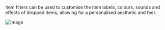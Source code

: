 Item filters can be used to customise the item labels, colours, sounds and effects of dropped items, allowing for a personalised aesthetic and feel.



![image](https://user-images.githubusercontent.com/96345719/191262961-8f84fac6-f6c7-4a4b-ad88-aadb4df9bed4.png)
